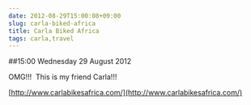 ```yaml
---
date: 2012-08-29T15:00:08+09:00
slug: carla-biked-africa
title: Carla Biked Africa
tags: carla,travel
---
```


##15:00 Wednesday 29 August 2012

OMG!!!  This is my friend Carla!!!

[http://www.carlabikesafrica.com/](http://www.carlabikesafrica.com/)
